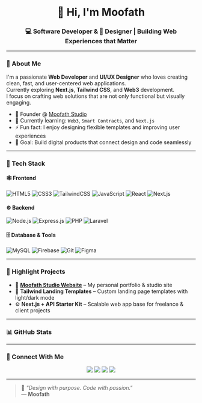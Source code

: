 <!-- Banner -->
<h1 align="center">👋 Hi, I'm <strong>Moofath</strong></h1>
<h3 align="center">💻 Software Developer & 🎨 Designer | Building Web Experiences that Matter</h3>

---

### 🌟 About Me  
I'm a passionate **Web Developer** and **UI/UX Designer** who loves creating clean, fast, and user-centered web applications.  
Currently exploring **Next.js**, **Tailwind CSS**, and **Web3** development.  
I focus on crafting web solutions that are not only functional but visually engaging.

- 💼 Founder @ [Moofath Studio](https://moofath-std.vercel.app)
- 🌱 Currently learning: `Web3`, `Smart Contracts`, and `Next.js`
- ⚡ Fun fact: I enjoy designing flexible templates and improving user experiences
- 🎯 Goal: Build digital products that connect design and code seamlessly

---

### 🧰 Tech Stack

#### 🕸️ Frontend
![HTML5](https://img.shields.io/badge/-HTML5-E34F26?style=for-the-badge&logo=html5&logoColor=white)
![CSS3](https://img.shields.io/badge/-CSS3-1572B6?style=for-the-badge&logo=css3)
![TailwindCSS](https://img.shields.io/badge/-TailwindCSS-06B6D4?style=for-the-badge&logo=tailwindcss&logoColor=white)
![JavaScript](https://img.shields.io/badge/-JavaScript-F7DF1E?style=for-the-badge&logo=javascript&logoColor=black)
![React](https://img.shields.io/badge/-React-61DAFB?style=for-the-badge&logo=react&logoColor=black)
![Next.js](https://img.shields.io/badge/-Next.js-000000?style=for-the-badge&logo=nextdotjs)

#### ⚙️ Backend
![Node.js](https://img.shields.io/badge/-Node.js-339933?style=for-the-badge&logo=node.js&logoColor=white)
![Express.js](https://img.shields.io/badge/-Express.js-000000?style=for-the-badge&logo=express)
![PHP](https://img.shields.io/badge/-PHP-777BB4?style=for-the-badge&logo=php)
![Laravel](https://img.shields.io/badge/-Laravel-FF2D20?style=for-the-badge&logo=laravel)

#### 🗄️ Database & Tools
![MySQL](https://img.shields.io/badge/-MySQL-4479A1?style=for-the-badge&logo=mysql&logoColor=white)
![Firebase](https://img.shields.io/badge/-Firebase-FFCA28?style=for-the-badge&logo=firebase)
![Git](https://img.shields.io/badge/-Git-F05032?style=for-the-badge&logo=git&logoColor=white)
![Figma](https://img.shields.io/badge/-Figma-F24E1E?style=for-the-badge&logo=figma&logoColor=white)

---

### 🚀 Highlight Projects
- 🧩 **[Moofath Studio Website](https://moofath-std.vercel.app)** – My personal portfolio & studio site  
- 🎨 **Tailwind Landing Templates** – Custom landing page templates with light/dark mode  
- ⚙️ **Next.js + API Starter Kit** – Scalable web app base for freelance & client projects  

---

### 📊 GitHub Stats
<!-- <p align="center">
  <img height="150em" src="https://github-readme-stats.vercel.app/api?username=moofath&show_icons=true&theme=radical&hide_border=true&count_private=true" />
  <img height="150em" src="https://github-readme-stats.vercel.app/api/top-langs/?username=moofath&layout=compact&theme=radical&hide_border=true" />
</p> -->

---

### 🤝 Connect With Me
<p align="center">
  <a href="https://moofath-std.vercel.app" target="_blank"><img src="https://img.shields.io/badge/Website-%230077B5.svg?&style=for-the-badge&logo=google-chrome&logoColor=white" /></a>
  <a href="https://www.linkedin.com/in/moofath" target="_blank"><img src="https://img.shields.io/badge/LinkedIn-%230077B5.svg?&style=for-the-badge&logo=linkedin&logoColor=white" /></a>
  <a href="mailto:moofath@gmail.com" target="_blank"><img src="https://img.shields.io/badge/Email-%23EA4335.svg?&style=for-the-badge&logo=gmail&logoColor=white" /></a>
  <a href="https://github.com/moofath" target="_blank"><img src="https://img.shields.io/badge/GitHub-%2312100E.svg?&style=for-the-badge&logo=github&logoColor=white" /></a>
</p>

---

> 💬 *"Design with purpose. Code with passion."*  
> — **Moofath**
